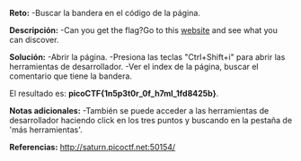 
**Reto:**
-Buscar la bandera en el código de la página.

**Descripción:**
-Can you get the flag?Go to this [website](http://saturn.picoctf.net:50154/) and see what you can discover.

**Solución:**
-Abrir la página.
-Presiona las teclas "Ctrl+Shift+i" para abrir las herramientas de desarrollador.
-Ver el index de la página, buscar el comentario que tiene la bandera.

El resultado es: **picoCTF{1n5p3t0r_0f_h7ml_1fd8425b}**.

**Notas adicionales:**
-También se puede acceder a las herramientas de desarrollador haciendo click en los tres puntos y buscando en la pestaña de 'más herramientas'.

**Referencias:**
http://saturn.picoctf.net:50154/